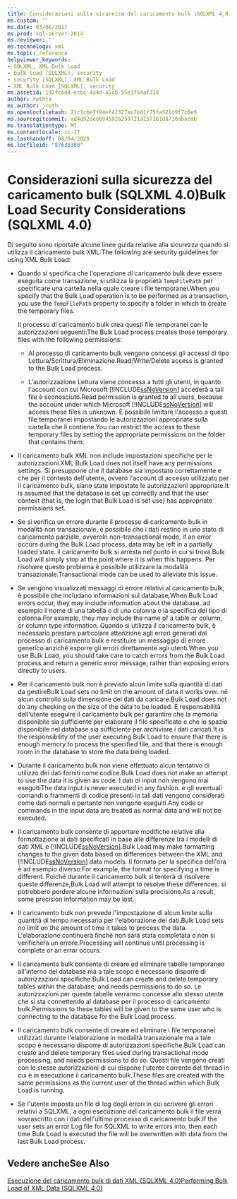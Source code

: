 ```yaml
---
title: Considerazioni sulla sicurezza del caricamento bulk (SQLXML 4,0) | Microsoft Docs
ms.custom: ''
ms.date: 03/06/2017
ms.prod: sql-server-2014
ms.reviewer: ''
ms.technology: xml
ms.topic: reference
helpviewer_keywords:
- SQLXML, XML Bulk Load
- bulk load [SQLXML], security
- security [SQLXML], XML Bulk Load
- XML Bulk Load [SQLXML], security
ms.assetid: 192fc6d4-ecbc-4a4d-a5cb-55e1f64af318
author: rothja
ms.author: jroth
ms.openlocfilehash: 21c1cbe7f94ef42327aa7b81f75fa521d9f7c0e9
ms.sourcegitcommit: ad4d92dce894592a259721a1571b1d8736abacdb
ms.translationtype: MT
ms.contentlocale: it-IT
ms.lasthandoff: 08/04/2020
ms.locfileid: "87638380"
---
```

# <a name="bulk-load-security-considerations-sqlxml-40"></a><span data-ttu-id="47937-102">Considerazioni sulla sicurezza del caricamento bulk (SQLXML 4.0)</span><span class="sxs-lookup"><span data-stu-id="47937-102">Bulk Load Security Considerations (SQLXML 4.0)</span></span>
  <span data-ttu-id="47937-103">Di seguito sono riportate alcune linee guida relative alla sicurezza quando si utilizza il caricamento bulk XML:</span><span class="sxs-lookup"><span data-stu-id="47937-103">The following are security guidelines for using XML Bulk Load:</span></span>  
  
-   <span data-ttu-id="47937-104">Quando si specifica che l'operazione di caricamento bulk deve essere eseguita come transazione, si utilizza la proprietà `TempFilePath` per specificare una cartella nella quale creare i file temporanei.</span><span class="sxs-lookup"><span data-stu-id="47937-104">When you specify that the Bulk Load operation is to be performed as a transaction, you use the `TempFilePath` property to specify a folder in which to create the temporary files.</span></span>  
  
     <span data-ttu-id="47937-105">Il processo di caricamento bulk crea questi file temporanei con le autorizzazioni seguenti:</span><span class="sxs-lookup"><span data-stu-id="47937-105">The Bulk Load process creates these temporary files with the following permissions:</span></span>  
  
    -   <span data-ttu-id="47937-106">Al processo di caricamento bulk vengono concessi gli accessi di tipo Lettura/Scrittura/Eliminazione.</span><span class="sxs-lookup"><span data-stu-id="47937-106">Read/Write/Delete access is granted to the Bulk Load process.</span></span>  
  
    -   <span data-ttu-id="47937-107">L'autorizzazione Lettura viene concessa a tutti gli utenti, in quanto l'account con cui Microsoft [!INCLUDE[ssNoVersion](../../../includes/ssnoversion-md.md)] accederà a tali file è sconosciuto.</span><span class="sxs-lookup"><span data-stu-id="47937-107">Read permission is granted to all users, because the account under which Microsoft [!INCLUDE[ssNoVersion](../../../includes/ssnoversion-md.md)] will access these files is unknown.</span></span> <span data-ttu-id="47937-108">È possibile limitare l'accesso a questi file temporanei impostando le autorizzazioni appropriate sulla cartella che li contiene.</span><span class="sxs-lookup"><span data-stu-id="47937-108">You can restrict the access to these temporary files by setting the appropriate permissions on the folder that contains them.</span></span>  
  
-   <span data-ttu-id="47937-109">Il caricamento bulk XML non include impostazioni specifiche per le autorizzazioni.</span><span class="sxs-lookup"><span data-stu-id="47937-109">XML Bulk Load does not itself have any permissions settings.</span></span> <span data-ttu-id="47937-110">Si presuppone che il database sia impostato correttamente e che per il contesto dell'utente, ovvero l'account di accesso utilizzato per il caricamento bulk, siano state impostate le autorizzazioni appropriate.</span><span class="sxs-lookup"><span data-stu-id="47937-110">It is assumed that the database is set up correctly and that the user context (that is, the login that Bulk Load is set use) has appropriate permissions set.</span></span>  
  
-   <span data-ttu-id="47937-111">Se si verifica un errore durante il processo di caricamento bulk in modalità non transazionale, è possibile che i dati restino in uno stato di caricamento parziale, ovvero</span><span class="sxs-lookup"><span data-stu-id="47937-111">In non-transactional mode, if an error occurs during the Bulk Load process, data may be left in a partially loaded state.</span></span> <span data-ttu-id="47937-112">il caricamento bulk si arresta nel punto in cui si trova.</span><span class="sxs-lookup"><span data-stu-id="47937-112">Bulk Load will simply stop at the point where it is when this happens.</span></span> <span data-ttu-id="47937-113">Per risolvere questo problema è possibile utilizzare la modalità transazionale.</span><span class="sxs-lookup"><span data-stu-id="47937-113">Transactional mode can be used to alleviate this issue.</span></span>  
  
-   <span data-ttu-id="47937-114">Se vengono visualizzati messaggi di errore relativi al caricamento bulk, è possibile che includano informazioni sul database,</span><span class="sxs-lookup"><span data-stu-id="47937-114">When Bulk Load errors occur, they may include information about the database.</span></span> <span data-ttu-id="47937-115">ad esempio il nome di una tabella o di una colonna o la specifica del tipo di colonna.</span><span class="sxs-lookup"><span data-stu-id="47937-115">For example, they may include the name of a table or column, or column type information.</span></span> <span data-ttu-id="47937-116">Quando si utilizza il caricamento bulk, è necessario prestare particolare attenzione agli errori generati dal processo di caricamento bulk e restituire un messaggio di errore generico anziché esporre gli errori direttamente agli utenti.</span><span class="sxs-lookup"><span data-stu-id="47937-116">When you use Bulk Load, you should take care to catch errors from the Bulk Load process and return a generic error message, rather than exposing errors directly to users.</span></span>  
  
-   <span data-ttu-id="47937-117">Per il caricamento bulk non è previsto alcun limite sulla quantità di dati da gestire</span><span class="sxs-lookup"><span data-stu-id="47937-117">Bulk Load sets no limit on the amount of data it works over.</span></span> <span data-ttu-id="47937-118">né alcun controllo sulla dimensione dei dati da caricare.</span><span class="sxs-lookup"><span data-stu-id="47937-118">Bulk Load does not do any checking on the size of the data to be loaded.</span></span> <span data-ttu-id="47937-119">È responsabilità dell'utente eseguire il caricamento bulk per garantire che la memoria disponibile sia sufficiente per elaborare il file specificato e che lo spazio disponibile nel database sia sufficiente per archiviare i dati caricati.</span><span class="sxs-lookup"><span data-stu-id="47937-119">It is the responsibility of the user executing Bulk Load to ensure that there is enough memory to process the specified file, and that there is enough room in the database to store the data being loaded.</span></span>  
  
-   <span data-ttu-id="47937-120">Durante il caricamento bulk non viene effettuato alcun tentativo di utilizzo dei dati forniti come codice.</span><span class="sxs-lookup"><span data-stu-id="47937-120">Bulk Load does not make an attempt to use the data it is given as code.</span></span> <span data-ttu-id="47937-121">I dati di input non vengono mai eseguiti</span><span class="sxs-lookup"><span data-stu-id="47937-121">The data input is never executed in any fashion.</span></span> <span data-ttu-id="47937-122">e gli eventuali comandi o frammenti di codice presenti in tali dati vengono considerati come dati normali e pertanto non vengono eseguiti.</span><span class="sxs-lookup"><span data-stu-id="47937-122">Any code or commands in the input data are treated as normal data and will not be executed.</span></span>  
  
-   <span data-ttu-id="47937-123">Il caricamento bulk consente di apportare modifiche relative alla formattazione ai dati specificati in base alle differenze tra i modelli di dati XML e [!INCLUDE[ssNoVersion](../../../includes/ssnoversion-md.md)].</span><span class="sxs-lookup"><span data-stu-id="47937-123">Bulk Load may make formatting changes to the given data based on differences between the XML and [!INCLUDE[ssNoVersion](../../../includes/ssnoversion-md.md)] data models.</span></span> <span data-ttu-id="47937-124">Il formato per la specifica dell'ora è ad esempio diverso.</span><span class="sxs-lookup"><span data-stu-id="47937-124">For example, the format for specifying a time is different.</span></span> <span data-ttu-id="47937-125">Poiché durante il caricamento bulk si tenterà di risolvere queste differenze,</span><span class="sxs-lookup"><span data-stu-id="47937-125">Bulk Load will attempt to resolve these differences.</span></span> <span data-ttu-id="47937-126">si potrebbero perdere alcune informazioni sulla precisione.</span><span class="sxs-lookup"><span data-stu-id="47937-126">As a result, some precision information may be lost.</span></span>  
  
-   <span data-ttu-id="47937-127">Il caricamento bulk non prevede l'impostazione di alcun limite sulla quantità di tempo necessaria per l'elaborazione dei dati.</span><span class="sxs-lookup"><span data-stu-id="47937-127">Bulk Load sets no limit on the amount of time it takes to process the data.</span></span> <span data-ttu-id="47937-128">L'elaborazione continuerà finché non sarà stata completata o non si verificherà un errore.</span><span class="sxs-lookup"><span data-stu-id="47937-128">Processing will continue until processing is complete or an error occurs.</span></span>  
  
-   <span data-ttu-id="47937-129">Il caricamento bulk consente di creare ed eliminare tabelle temporanee all'interno del database ma a tale scopo è necessario disporre di autorizzazioni specifiche.</span><span class="sxs-lookup"><span data-stu-id="47937-129">Bulk Load can create and delete temporary tables within the database, and needs permissions to do so.</span></span> <span data-ttu-id="47937-130">Le autorizzazioni per queste tabelle verranno concesse allo stesso utente che si sta connettendo al database per il processo di caricamento bulk.</span><span class="sxs-lookup"><span data-stu-id="47937-130">Permissions to these tables will be given to the same user who is connecting to the database for the Bulk Load process.</span></span>  
  
-   <span data-ttu-id="47937-131">Il caricamento bulk consente di creare ed eliminare i file temporanei utilizzati durante l'elaborazione in modalità transazionale ma a tale scopo è necessario disporre di autorizzazioni specifiche.</span><span class="sxs-lookup"><span data-stu-id="47937-131">Bulk Load can create and delete temporary files used during transactional mode processing, and needs permissions to do so.</span></span> <span data-ttu-id="47937-132">Questi file vengono creati con le stesse autorizzazioni di cui dispone l'utente corrente del thread in cui è in esecuzione il caricamento bulk.</span><span class="sxs-lookup"><span data-stu-id="47937-132">These files are created with the same permissions as the current user of the thread within which Bulk Load is running.</span></span>  
  
-   <span data-ttu-id="47937-133">Se l'utente imposta un file di log degli errori in cui scrivere gli errori relativi a SQLXML, a ogni esecuzione del caricamento bulk il file verrà sovrascritto con i dati dell'ultimo processo di caricamento bulk.</span><span class="sxs-lookup"><span data-stu-id="47937-133">If the user sets an error Log file for SQLXML to write errors into, then each time Bulk Load is executed the file will be overwritten with data from the last Bulk Load process.</span></span>  
  
## <a name="see-also"></a><span data-ttu-id="47937-134">Vedere anche</span><span class="sxs-lookup"><span data-stu-id="47937-134">See Also</span></span>  
 [<span data-ttu-id="47937-135">Esecuzione del caricamento bulk di dati XML &#40;SQLXML 4.0&#41;</span><span class="sxs-lookup"><span data-stu-id="47937-135">Performing Bulk Load of XML Data &#40;SQLXML 4.0&#41;</span></span>](../bulk-load-xml/performing-bulk-load-of-xml-data-sqlxml-4-0.md)  
  
  
